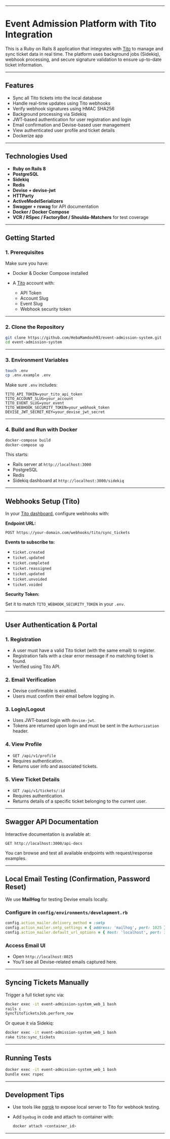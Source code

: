 
---

# Event Admission Platform with Tito Integration

This is a Ruby on Rails 8 application that integrates with [Tito](https://ti.to/docs/api/admin/3.0) to manage and sync ticket data in real time. The platform uses background jobs (Sidekiq), webhook processing, and secure signature validation to ensure up-to-date ticket information.

---

## Features

* Sync all Tito tickets into the local database
* Handle real-time updates using Tito webhooks
* Verify webhook signatures using HMAC SHA256
* Background processing via Sidekiq
* JWT-based authentication for user registration and login
* Email confirmation and Devise-based user management
* View authenticated user profile and ticket details
* Dockerize app

---

## Technologies Used

* **Ruby on Rails 8**
* **PostgreSQL**
* **Sidekiq**
* **Redis**
* **Devise + devise-jwt**
* **HTTParty**
* **ActiveModelSerializers**
* **Swagger + rswag** for API documentation
* **Docker / Docker Compose**
* **VCR / RSpec / FactoryBot / Shoulda-Matchers** for test coverage

---

## Getting Started

### 1. Prerequisites

Make sure you have:

* Docker & Docker Compose installed
* A [Tito](https://ti.to/) account with:

  * API Token
  * Account Slug
  * Event Slug
  * Webhook security token

---

### 2. Clone the Repository

```bash
git clone https://github.com/HebaMamdouh93/event-admission-system.git
cd event-admission-system
```

---

### 3. Environment Variables

```bash
touch .env
cp .env.example .env
```

Make sure `.env` includes:

```dotenv
TITO_API_TOKEN=your_tito_api_token
TITO_ACCOUNT_SLUG=your_account
TITO_EVENT_SLUG=your_event
TITO_WEBHOOK_SECURITY_TOKEN=your_webhook_token
DEVISE_JWT_SECRET_KEY=your_devise_jwt_secret
```

---

### 4. Build and Run with Docker

```bash
docker-compose build
docker-compose up
```

This starts:

* Rails server at `http://localhost:3000`
* PostgreSQL
* Redis
* Sidekiq dashboard at `http://localhost:3000/sidekiq`

---

## Webhooks Setup (Tito)

In your [Tito dashboard](https://dashboard.tito.io/), configure webhooks with:

**Endpoint URL:**

```
POST https://your-domain.com/webhooks/tito/sync_tickets
```

**Events to subscribe to:**

* `ticket.created`
* `ticket.updated`
* `ticket.completed`
* `ticket.reassigned`
* `ticket.updated`
* `ticket.unvoided`
* `ticket.voided`

**Security Token:**

Set it to match `TITO_WEBHOOK_SECURITY_TOKEN` in your `.env`.

---

## User Authentication & Portal

### 1. Registration

* A user must have a valid Tito ticket (with the same email) to register.
* Registration fails with a clear error message if no matching ticket is found.
* Verified using Tito API.

### 2. Email Verification

* Devise confirmable is enabled.
* Users must confirm their email before logging in.

### 3. Login/Logout

* Uses JWT-based login with `devise-jwt`.
* Tokens are returned upon login and must be sent in the `Authorization` header.

### 4. View Profile

* `GET /api/v1/profile`
* Requires authentication.
* Returns user info and associated tickets.

### 5. View Ticket Details

* `GET /api/v1/tickets/:id`
* Requires authentication.
* Returns details of a specific ticket belonging to the current user.

---

## Swagger API Documentation

Interactive documentation is available at:

```
GET http://localhost:3000/api-docs
```

You can browse and test all available endpoints with request/response examples.

---

## Local Email Testing (Confirmation, Password Reset)

We use **MailHog** for testing Devise emails locally.



### Configure in `config/environments/development.rb`

```ruby
config.action_mailer.delivery_method = :smtp
config.action_mailer.smtp_settings = { address: 'mailhog', port: 1025 }
config.action_mailer.default_url_options = { host: 'localhost', port: 3000 }
```

### Access Email UI

* Open `http://localhost:8025`
* You’ll see all Devise-related emails captured here.

---

## Syncing Tickets Manually

Trigger a full ticket sync via:

```bash
docker exec -it event-admission-system_web_1 bash
rails c
SyncTitoTicketsJob.perform_now
```

Or queue it via Sidekiq:

```bash
docker exec -it event-admission-system_web_1 bash
rake tito:sync_tickets
```

---

## Running Tests

```bash
docker exec -it event-admission-system_web_1 bash
bundle exec rspec
```

---

## Development Tips

* Use tools like [ngrok](https://ngrok.com/) to expose local server to Tito for webhook testing.
* Add `byebug` in code and attach to container with:

  ```bash
  docker attach <container_id>
  ```

---

